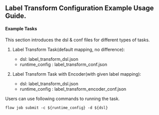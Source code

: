 ## Label Transform Configuration Example Usage Guide.

#### Example Tasks

This section introduces the dsl & conf files for different types of tasks.

1. Label Transform Task(default mapping, no difference):

    - dsl: label_transform_dsl.json  
    - runtime_config : label_transform_conf.json

2. Label Transform Task with Encoder(with given label mapping):

    - dsl: label_transform_dsl.json  
    - runtime_config : label_transform_encoder_conf.json

Users can use following commands to running the task.

    flow job submit -c ${runtime_config} -d ${dsl}
